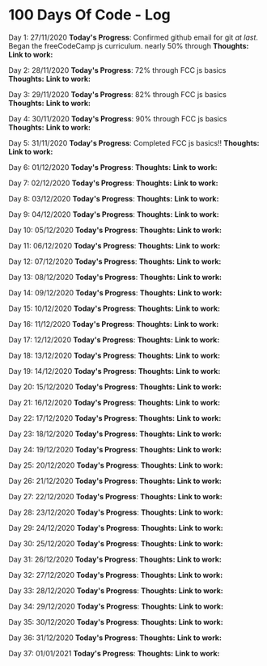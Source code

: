 # 100 Days Of Code - Log

Day 1: 27/11/2020
**Today's Progress**: Confirmed github email for git _at last_. Began the freeCodeCamp js curriculum. nearly 50% through
**Thoughts:**
**Link to work:**

Day 2: 28/11/2020
**Today's Progress**: 72% through FCC js basics
**Thoughts:**
**Link to work:**

Day 3: 29/11/2020
**Today's Progress**: 82% through FCC js basics
**Thoughts:**
**Link to work:**

Day 4: 30/11/2020
**Today's Progress**: 90% through FCC js basics
**Thoughts:**
**Link to work:**

Day 5: 31/11/2020
**Today's Progress**: Completed FCC js basics!!
**Thoughts:**
**Link to work:**

Day 6: 01/12/2020
**Today's Progress**:
**Thoughts:**
**Link to work:**

Day 7: 02/12/2020
**Today's Progress**:
**Thoughts:**
**Link to work:**

Day 8: 03/12/2020
**Today's Progress**:
**Thoughts:**
**Link to work:**

Day 9: 04/12/2020
**Today's Progress**:
**Thoughts:**
**Link to work:**

Day 10: 05/12/2020
**Today's Progress**:
**Thoughts:**
**Link to work:**

Day 11: 06/12/2020
**Today's Progress**:
**Thoughts:**
**Link to work:**

Day 12: 07/12/2020
**Today's Progress**:
**Thoughts:**
**Link to work:**

Day 13: 08/12/2020
**Today's Progress**:
**Thoughts:**
**Link to work:**

Day 14: 09/12/2020
**Today's Progress**:
**Thoughts:**
**Link to work:**

Day 15: 10/12/2020
**Today's Progress**:
**Thoughts:**
**Link to work:**

Day 16: 11/12/2020
**Today's Progress**:
**Thoughts:**
**Link to work:**

Day 17: 12/12/2020
**Today's Progress**:
**Thoughts:**
**Link to work:**

Day 18: 13/12/2020
**Today's Progress**:
**Thoughts:**
**Link to work:**

Day 19: 14/12/2020
**Today's Progress**:
**Thoughts:**
**Link to work:**

Day 20: 15/12/2020
**Today's Progress**:
**Thoughts:**
**Link to work:**

Day 21: 16/12/2020
**Today's Progress**:
**Thoughts:**
**Link to work:**

Day 22: 17/12/2020
**Today's Progress**:
**Thoughts:**
**Link to work:**

Day 23: 18/12/2020
**Today's Progress**:
**Thoughts:**
**Link to work:**

Day 24: 19/12/2020
**Today's Progress**:
**Thoughts:**
**Link to work:**

Day 25: 20/12/2020
**Today's Progress**:
**Thoughts:**
**Link to work:**

Day 26: 21/12/2020
**Today's Progress**:
**Thoughts:**
**Link to work:**

Day 27: 22/12/2020
**Today's Progress**:
**Thoughts:**
**Link to work:**

Day 28: 23/12/2020
**Today's Progress**:
**Thoughts:**
**Link to work:**

Day 29: 24/12/2020
**Today's Progress**:
**Thoughts:**
**Link to work:**

Day 30: 25/12/2020
**Today's Progress**:
**Thoughts:**
**Link to work:**

Day 31: 26/12/2020
**Today's Progress**:
**Thoughts:**
**Link to work:**

Day 32: 27/12/2020
**Today's Progress**:
**Thoughts:**
**Link to work:**

Day 33: 28/12/2020
**Today's Progress**:
**Thoughts:**
**Link to work:**

Day 34: 29/12/2020
**Today's Progress**:
**Thoughts:**
**Link to work:**

Day 35: 30/12/2020
**Today's Progress**:
**Thoughts:**
**Link to work:**

Day 36: 31/12/2020
**Today's Progress**:
**Thoughts:**
**Link to work:**

Day 37: 01/01/2021
**Today's Progress**:
**Thoughts:**
**Link to work:**
